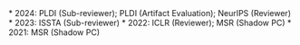 <aside markdown="1">
  * 2024: PLDI (Sub-reviewer); PLDI (Artifact Evaluation); NeurIPS (Reviewer)
  * 2023: ISSTA (Sub-reviewer)
  * 2022: ICLR (Reviewer); MSR (Shadow PC)
  * 2021: MSR (Shadow PC)
</aside>